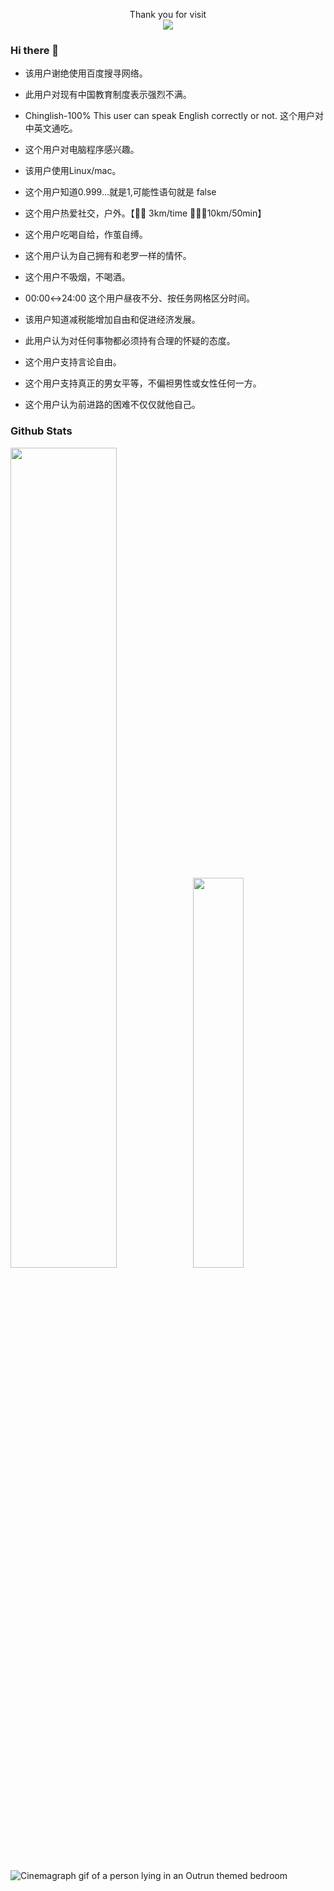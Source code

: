 <p align="center"> 
  Thank you for visit <br><img src="https://profile-counter.glitch.me/darrenzzy/count.svg" />
</p>

### Hi there 👋

<!--
**Darrenzzy/Darrenzzy** is a ✨ _special_ ✨ repository because its `README.md` (this file) appears on your GitHub profile.

Here are some ideas to get you started:

- 🔭 I’m currently working on ...
- 🌱 I’m currently learning ...
- 👯 I’m looking to collaborate on ...
- 🤔 I’m looking for help with ...
- 💬 Ask me about ...
- 📫 How to reach me: ...
- 😄 Pronouns: ...
- ⚡ Fun fact: ...
-->

- 该用户谢绝使用百度搜寻网络。
- 此用户对现有中国教育制度表示强烈不满。
- Chinglish-100%	This user can speak English correctly or not. 这个用户对中英文通吃。

- 这个用户对电脑程序感兴趣。
- 该用户使用Linux/mac。
- 这个用户知道0.999…就是1,可能性语句就是 false


- 这个用户热爱社交，户外。【🏊🏻 3km/time  🏃🏻‍♀️10km/50min】
- 这个用户吃喝自给，作茧自缚。
- 这个用户认为自己拥有和老罗一样的情怀。
- 这个用户不吸烟，不喝酒。
- 00:00↔24:00	这个用户昼夜不分、按任务网格区分时间。
- 该用户知道减税能增加自由和促进经济发展。
- 此用户认为对任何事物都必须持有合理的怀疑的态度。
- 这个用户支持言论自由。
- 这个用户支持真正的男女平等，不偏袒男性或女性任何一方。
- 这个用户认为前进路的困难不仅仅就他自己。

 

### Github Stats

<img src="https://github-readme-stats.vercel.app/api?username=Darrenzzy&show_icons=true&layout=compact&count_private=true&hide_title=true&theme=default" style="width: 58%; max-width: 58%; min-width: 58%;"><img src="https://github-readme-stats.vercel.app/api/top-langs/?username=Darrenzzy&layout=compact&count_private=true&theme=default" style="width: 40%; max-width: 40%; min-width: 40%;">

![Cinemagraph gif of a person lying in an Outrun themed bedroom](https://i.imgur.com/ZDw8tlA.gif)
